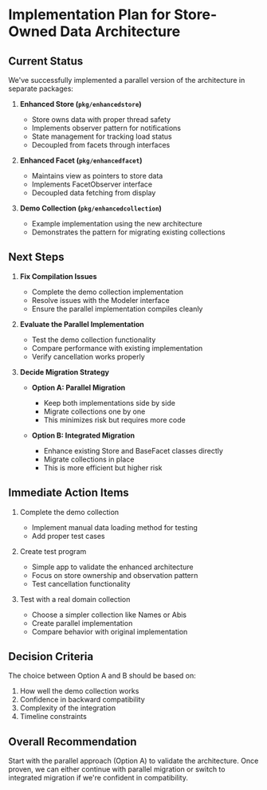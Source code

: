 # Implementation Plan for Store-Owned Data Architecture

## Current Status

We've successfully implemented a parallel version of the architecture in separate packages:

1. **Enhanced Store (`pkg/enhancedstore`)**
   - Store owns data with proper thread safety
   - Implements observer pattern for notifications
   - State management for tracking load status
   - Decoupled from facets through interfaces

2. **Enhanced Facet (`pkg/enhancedfacet`)**
   - Maintains view as pointers to store data
   - Implements FacetObserver interface
   - Decoupled data fetching from display

3. **Demo Collection (`pkg/enhancedcollection`)**
   - Example implementation using the new architecture
   - Demonstrates the pattern for migrating existing collections

## Next Steps

1. **Fix Compilation Issues**
   - Complete the demo collection implementation
   - Resolve issues with the Modeler interface
   - Ensure the parallel implementation compiles cleanly

2. **Evaluate the Parallel Implementation**
   - Test the demo collection functionality
   - Compare performance with existing implementation
   - Verify cancellation works properly

3. **Decide Migration Strategy**
   - **Option A: Parallel Migration**
     - Keep both implementations side by side
     - Migrate collections one by one
     - This minimizes risk but requires more code

   - **Option B: Integrated Migration**
     - Enhance existing Store and BaseFacet classes directly
     - Migrate collections in place
     - This is more efficient but higher risk

## Immediate Action Items

1. Complete the demo collection
   - Implement manual data loading method for testing
   - Add proper test cases

2. Create test program
   - Simple app to validate the enhanced architecture
   - Focus on store ownership and observation pattern
   - Test cancellation functionality

3. Test with a real domain collection
   - Choose a simpler collection like Names or Abis
   - Create parallel implementation
   - Compare behavior with original implementation

## Decision Criteria

The choice between Option A and B should be based on:

1. How well the demo collection works
2. Confidence in backward compatibility
3. Complexity of the integration
4. Timeline constraints

## Overall Recommendation

Start with the parallel approach (Option A) to validate the architecture.
Once proven, we can either continue with parallel migration or
switch to integrated migration if we're confident in compatibility.